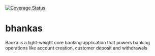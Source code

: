 [![Coverage Status](https://coveralls.io/repos/github/danndav/bhankas/badge.svg?branch=master)](https://coveralls.io/github/danndav/bhankas?branch=master)
# bhankas
Banka is a light-weight core banking application that powers banking operations like account creation, customer deposit and withdrawals


